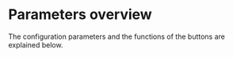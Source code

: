 # Parameters overview

The configuration parameters and the functions of the buttons are explained below.
